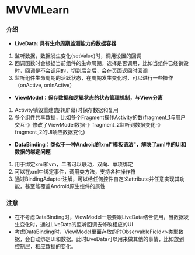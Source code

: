# MVVMLearn

### 介绍
* **LiveData: 具有生命周期监测能力的数据容器**
 1. 监听数据，数据发生变化(setValue)时，调用设置的回调
 2. 回调函数时会根据当前组件的生命周期，选择是否调用，比如当组件已经销毁时，回调是不会调用的，切到后台后，会在页面返回时回调
 3. 监听组件生命周期的活跃状态，在周期发生变化时，可以进行一些操作（onActive, onInActive）

* **ViewModel：保存数据和逻辑状态的状态管理机制，与View分离**
 1. Activity销毁重建(旋转屏幕)时保存数据和复用
 2. 多个组件共享数据，比如多个Fragment操作Activity的数(fragment_1与用户交互-》修改了ViewModel数据-》fragment_2监听到数据变化-》fragment_2的UI响应数据变化)

* **DataBinding：类似于一种Android的xml"模板语法"，解决了xml中的UI和数据的绑定问题**
 1. 用于绑定xml和vm，二者可以联动，双向、单项绑定
 2. 可以在xml中绑定事件，调用类方法，支持各种操作符
 3. 通过BindingAdapter注解，可以给任何控件自定义attribute并任意实现其功能，甚至能覆盖Android原生控件的属性

### 注意

* 在不考虑DataBinding时，ViewModel一般要跟LiveData结合使用，当数据发生变化时，通过LiveData的监听回调去修改相应的UI
* 考虑DataBinding时，ViewModel里面存放的时ObservableField<>类型数据，会自动绑定UI和数据。此时LiveData可以用来做其他的事情，比如放到
控制层，相应数据的变化。